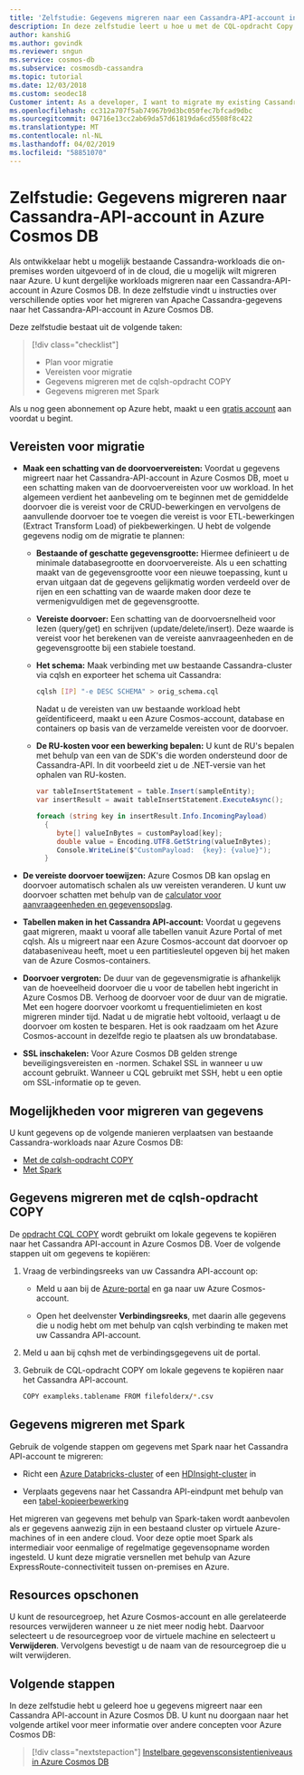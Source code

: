 ```yaml
---
title: 'Zelfstudie: Gegevens migreren naar een Cassandra-API-account in Azure Cosmos DB'
description: In deze zelfstudie leert u hoe u met de CQL-opdracht Copy en Spark gegevens van Apache Cassandra kopieert naar een Cassandra-API-account in Azure Cosmos DB.
author: kanshiG
ms.author: govindk
ms.reviewer: sngun
ms.service: cosmos-db
ms.subservice: cosmosdb-cassandra
ms.topic: tutorial
ms.date: 12/03/2018
ms.custom: seodec18
Customer intent: As a developer, I want to migrate my existing Cassandra workloads to Azure Cosmos DB so that the overhead to manage resources, clusters, and garbage collection is automatically handled by Azure Cosmos DB.
ms.openlocfilehash: cc312a707f5ab74967b9d3bc050fec7bfcad9dbc
ms.sourcegitcommit: 04716e13cc2ab69da57d61819da6cd5508f8c422
ms.translationtype: MT
ms.contentlocale: nl-NL
ms.lasthandoff: 04/02/2019
ms.locfileid: "58851070"
---
```

# <a name="tutorial-migrate-your-data-to-cassandra-api-account-in-azure-cosmos-db"></a>Zelfstudie: Gegevens migreren naar Cassandra-API-account in Azure Cosmos DB

Als ontwikkelaar hebt u mogelijk bestaande Cassandra-workloads die on-premises worden uitgevoerd of in de cloud, die u mogelijk wilt migreren naar Azure. U kunt dergelijke workloads migreren naar een Cassandra-API-account in Azure Cosmos DB. In deze zelfstudie vindt u instructies over verschillende opties voor het migreren van Apache Cassandra-gegevens naar het Cassandra-API-account in Azure Cosmos DB.

Deze zelfstudie bestaat uit de volgende taken:

> [!div class="checklist"]
> * Plan voor migratie
> * Vereisten voor migratie
> * Gegevens migreren met de cqlsh-opdracht COPY
> * Gegevens migreren met Spark

Als u nog geen abonnement op Azure hebt, maakt u een [gratis account](https://azure.microsoft.com/free/?WT.mc_id=A261C142F) aan voordat u begint.

## <a name="prerequisites-for-migration"></a>Vereisten voor migratie

* **Maak een schatting van de doorvoervereisten:** Voordat u gegevens migreert naar het Cassandra-API-account in Azure Cosmos DB, moet u een schatting maken van de doorvoervereisten voor uw workload. In het algemeen verdient het aanbeveling om te beginnen met de gemiddelde doorvoer die is vereist voor de CRUD-bewerkingen en vervolgens de aanvullende doorvoer toe te voegen die vereist is voor ETL-bewerkingen (Extract Transform Load) of piekbewerkingen. U hebt de volgende gegevens nodig om de migratie te plannen: 

  * **Bestaande of geschatte gegevensgrootte:** Hiermee definieert u de minimale databasegrootte en doorvoervereiste. Als u een schatting maakt van de gegevensgrootte voor een nieuwe toepassing, kunt u ervan uitgaan dat de gegevens gelijkmatig worden verdeeld over de rijen en een schatting van de waarde maken door deze te vermenigvuldigen met de gegevensgrootte. 

  * **Vereiste doorvoer:** Een schatting van de doorvoersnelheid voor lezen (query/get) en schrijven (update/delete/insert). Deze waarde is vereist voor het berekenen van de vereiste aanvraageenheden en de gegevensgrootte bij een stabiele toestand.  

  * **Het schema:** Maak verbinding met uw bestaande Cassandra-cluster via cqlsh en exporteer het schema uit Cassandra: 

    ```bash
    cqlsh [IP] "-e DESC SCHEMA" > orig_schema.cql
    ```

    Nadat u de vereisten van uw bestaande workload hebt geïdentificeerd, maakt u een Azure Cosmos-account, database en containers op basis van de verzamelde vereisten voor de doorvoer.  

  * **De RU-kosten voor een bewerking bepalen:** U kunt de RU's bepalen met behulp van een van de SDK's die worden ondersteund door de Cassandra-API. In dit voorbeeld ziet u de .NET-versie van het ophalen van RU-kosten.

    ```csharp
    var tableInsertStatement = table.Insert(sampleEntity);
    var insertResult = await tableInsertStatement.ExecuteAsync();

    foreach (string key in insertResult.Info.IncomingPayload)
      {
         byte[] valueInBytes = customPayload[key];
         double value = Encoding.UTF8.GetString(valueInBytes);
         Console.WriteLine($"CustomPayload:  {key}: {value}");
      }
    ```

* **De vereiste doorvoer toewijzen:** Azure Cosmos DB kan opslag en doorvoer automatisch schalen als uw vereisten veranderen. U kunt uw doorvoer schatten met behulp van de [calculator voor aanvraageenheden en gegevensopslag](https://www.documentdb.com/capacityplanner). 

* **Tabellen maken in het Cassandra API-account:** Voordat u gegevens gaat migreren, maakt u vooraf alle tabellen vanuit Azure Portal of met cqlsh. Als u migreert naar een Azure Cosmos-account dat doorvoer op databaseniveau heeft, moet u een partitiesleutel opgeven bij het maken van de Azure Cosmos-containers.

* **Doorvoer vergroten:** De duur van de gegevensmigratie is afhankelijk van de hoeveelheid doorvoer die u voor de tabellen hebt ingericht in Azure Cosmos DB. Verhoog de doorvoer voor de duur van de migratie. Met een hogere doorvoer voorkomt u frequentielimieten en kost migreren minder tijd. Nadat u de migratie hebt voltooid, verlaagt u de doorvoer om kosten te besparen. Het is ook raadzaam om het Azure Cosmos-account in dezelfde regio te plaatsen als uw brondatabase. 

* **SSL inschakelen:** Voor Azure Cosmos DB gelden strenge beveiligingsvereisten en -normen. Schakel SSL in wanneer u uw account gebruikt. Wanneer u CQL gebruikt met SSH, hebt u een optie om SSL-informatie op te geven.

## <a name="options-to-migrate-data"></a>Mogelijkheden voor migreren van gegevens

U kunt gegevens op de volgende manieren verplaatsen van bestaande Cassandra-workloads naar Azure Cosmos DB:

* [Met de cqlsh-opdracht COPY](#migrate-data-using-cqlsh-copy-command)  
* [Met Spark](#migrate-data-using-spark) 

## <a name="migrate-data-using-cqlsh-copy-command"></a>Gegevens migreren met de cqlsh-opdracht COPY

De [opdracht CQL COPY](https://cassandra.apache.org/doc/latest/tools/cqlsh.html#cqlsh) wordt gebruikt om lokale gegevens te kopiëren naar het Cassandra API-account in Azure Cosmos DB. Voer de volgende stappen uit om gegevens te kopiëren:

1. Vraag de verbindingsreeks van uw Cassandra API-account op:

   * Meld u aan bij de [Azure-portal](https://portal.azure.com) en ga naar uw Azure Cosmos-account.

   * Open het deelvenster **Verbindingsreeks**, met daarin alle gegevens die u nodig hebt om met behulp van cqlsh verbinding te maken met uw Cassandra API-account.

2. Meld u aan bij cqhsh met de verbindingsgegevens uit de portal.

3. Gebruik de CQL-opdracht COPY om lokale gegevens te kopiëren naar het Cassandra API-account.

   ```bash
   COPY exampleks.tablename FROM filefolderx/*.csv 
   ```

## <a name="migrate-data-using-spark"></a>Gegevens migreren met Spark 

Gebruik de volgende stappen om gegevens met Spark naar het Cassandra API-account te migreren:

- Richt een [Azure Databricks-cluster](cassandra-spark-databricks.md) of een [HDInsight-cluster](cassandra-spark-hdinsight.md) in 

- Verplaats gegevens naar het Cassandra API-eindpunt met behulp van een [tabel-kopieerbewerking](cassandra-spark-table-copy-ops.md) 

Het migreren van gegevens met behulp van Spark-taken wordt aanbevolen als er gegevens aanwezig zijn in een bestaand cluster op virtuele Azure-machines of in een andere cloud. Voor deze optie moet Spark als intermediair voor eenmalige of regelmatige gegevensopname worden ingesteld. U kunt deze migratie versnellen met behulp van Azure ExpressRoute-connectiviteit tussen on-premises en Azure. 

## <a name="clean-up-resources"></a>Resources opschonen

U kunt de resourcegroep, het Azure Cosmos-account en alle gerelateerde resources verwijderen wanneer u ze niet meer nodig hebt. Daarvoor selecteert u de resourcegroep voor de virtuele machine en selecteert u **Verwijderen**. Vervolgens bevestigt u de naam van de resourcegroep die u wilt verwijderen.

## <a name="next-steps"></a>Volgende stappen

In deze zelfstudie hebt u geleerd hoe u gegevens migreert naar een Cassandra API-account in Azure Cosmos DB. U kunt nu doorgaan naar het volgende artikel voor meer informatie over andere concepten voor Azure Cosmos DB:

> [!div class="nextstepaction"]
> [Instelbare gegevensconsistentieniveaus in Azure Cosmos DB](../cosmos-db/consistency-levels.md)


